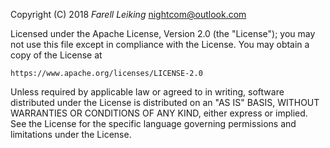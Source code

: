 
 Copyright (C) 2018 *Farell Leiking* <nightcom@outlook.com>

 Licensed under the Apache License, Version 2.0 (the "License");
 you may not use this file except in compliance with the License.
 You may obtain a copy of the License at

    https://www.apache.org/licenses/LICENSE-2.0

 Unless required by applicable law or agreed to in writing, software
 distributed under the License is distributed on an "AS IS" BASIS, WITHOUT WARRANTIES OR CONDITIONS OF ANY KIND, either express or implied.
 See the License for the specific language governing permissions and
 limitations under the License.